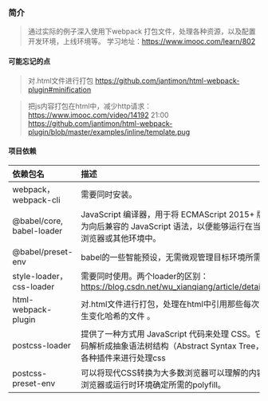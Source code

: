 ### 简介
> 通过实际的例子深入使用下webpack 打包文件，处理各种资源，以及配置开发环境，上线环境等。
> 学习地址：https://www.imooc.com/learn/802

#### 可能忘记的点
> 对.html文件进行打包
https://github.com/jantimon/html-webpack-plugin#minification

> 把js内容打包在html中，减少http请求：
https://www.imooc.com/video/14192     21:00
https://github.com/jantimon/html-webpack-plugin/blob/master/examples/inline/template.pug

#### 项目依赖
| 依赖包名  | 描述  | 网站地址 |
| :---------- | :----- | ------ |
| webpack，webpack-cli | 需要同时安装。 | https://webpack.docschina.org/guides/getting-started/ |
| @babel/core, babel-loader   |JavaScript 编译器，用于将 ECMAScript 2015+ 版本的代码转换为向后兼容的 JavaScript 语法，以便能够运行在当前和旧版本的浏览器或其他环境中。  |  https://www.babeljs.cn/docs/ |
| @babel/preset-env   | babel的一些智能预设，无需微观管理目标环境所需的语法转换 | https://babeljs.io/docs/en/babel-preset-env |
| style-loader，css-loader | 需要同时使用。两个loader的区别：https://blog.csdn.net/wu_xianqiang/article/details/104560613 |  |
| html-webpack-plugin | 对.html文件进行打包，处理在html中引用那些每次会随着编译而发生变化哈希的文件 。 | https://www.webpackjs.com/plugins/html-webpack-plugin/ |
| postcss-loader | 提供了一种方式用 JavaScript 代码来处理 CSS。它负责把 CSS 代码解析成抽象语法树结构（Abstract Syntax Tree，AST），再交由各种插件来进行处理css | https://webpack.js.org/loaders/postcss-loader/ |
| postcss-preset-env | 可以将现代CSS转换为大多数浏览器可以理解的内容，并根据目标浏览器或运行时环境确定所需的polyfill。 | https://www.npmjs.com/package/postcss-preset-env |

